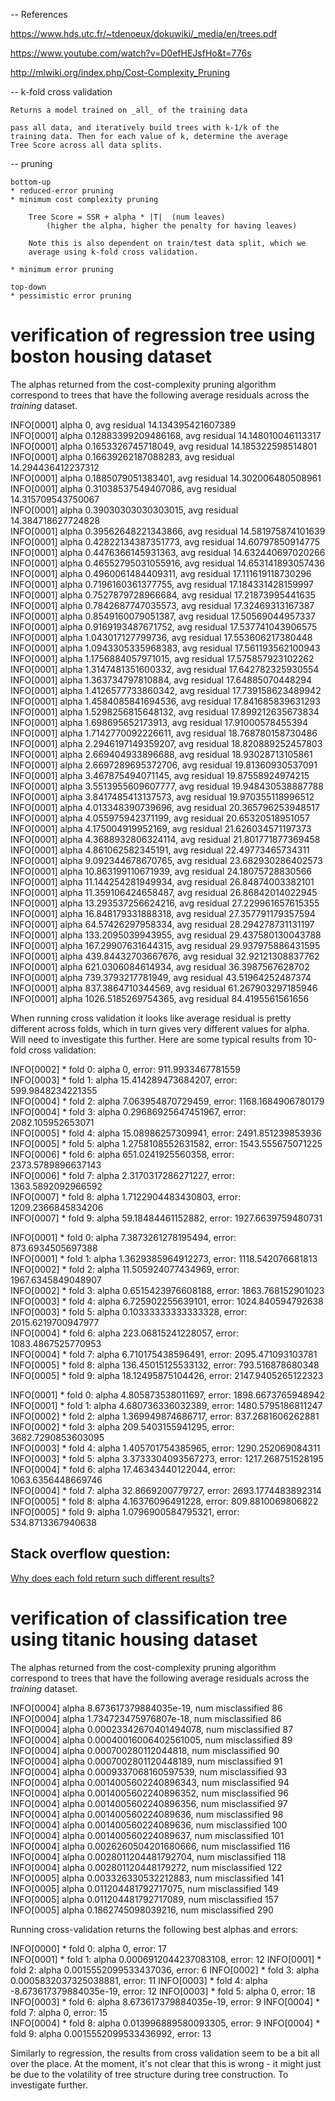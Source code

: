 -- References

https://www.hds.utc.fr/~tdenoeux/dokuwiki/_media/en/trees.pdf

https://www.youtube.com/watch?v=D0efHEJsfHo&t=776s

http://mlwiki.org/index.php/Cost-Complexity_Pruning

-- k-fold cross validation

    Returns a model trained on _all_ of the training data

    pass all data, and iteratively build trees with k-1/k of the
    training data. Then for each value of k, determine the average
    Tree Score across all data splits.

-- pruning

    bottom-up
    * reduced-error pruning
    * minimum cost complexity pruning

        Tree Score = SSR + alpha * |T|  (num leaves)
            (higher the alpha, higher the penalty for having leaves)

        Note this is also dependent on train/test data split, which we
        average using k-fold cross validation.

    * minimum error pruning

    top-down
    * pessimistic error pruning

# verification of regression tree using boston housing dataset

The alphas returned from the cost-complexity pruning algorithm correspond to trees that have the following average residuals across the _training_ dataset.

INFO[0001] alpha 0, avg residual 14.134395421607389     
INFO[0001] alpha 0.12883399209486168, avg residual 14.148010046113317  
INFO[0001] alpha 0.1653326745718049, avg residual 14.185322598514801  
INFO[0001] alpha 0.16639262187088283, avg residual 14.294436412237312  
INFO[0001] alpha 0.1885079051383401, avg residual 14.302006480508961  
INFO[0001] alpha 0.31038537549407086, avg residual 14.315709543750067  
INFO[0001] alpha 0.39030303030303015, avg residual 14.384718627724828  
INFO[0001] alpha 0.39562648221343866, avg residual 14.581975874101639  
INFO[0001] alpha 0.42822134387351773, avg residual 14.60797850914775  
INFO[0001] alpha 0.4476366145931363, avg residual 14.632440697020266  
INFO[0001] alpha 0.46552795031055916, avg residual 14.653141893057436  
INFO[0001] alpha 0.4960061484409311, avg residual 17.111619118730296  
INFO[0001] alpha 0.7196160361377755, avg residual 17.184331428159997  
INFO[0001] alpha 0.7527879728966684, avg residual 17.21873995441635  
INFO[0001] alpha 0.7842687747035573, avg residual 17.32469313167387  
INFO[0001] alpha 0.8549160079051387, avg residual 17.50569044957337  
INFO[0001] alpha 0.9169193487671752, avg residual 17.537741043906575  
INFO[0001] alpha 1.043017127799736, avg residual 17.553606217380448  
INFO[0001] alpha 1.0943305335968383, avg residual 17.561193562100943  
INFO[0001] alpha 1.1756884057971015, avg residual 17.575857923102262  
INFO[0001] alpha 1.3147481351600332, avg residual 17.642782325930554  
INFO[0001] alpha 1.363734797810884, avg residual 17.64885070448294  
INFO[0001] alpha 1.4126577733860342, avg residual 17.739158623489942  
INFO[0001] alpha 1.4584085841694536, avg residual 17.841685839631293  
INFO[0001] alpha 1.5298256815648132, avg residual 17.899212635673834  
INFO[0001] alpha 1.698695652173913, avg residual 17.91000578455394  
INFO[0001] alpha 1.7142770092226611, avg residual 18.768780158730486  
INFO[0001] alpha 2.2946197149359207, avg residual 18.820889252457803  
INFO[0001] alpha 2.669404933896688, avg residual 18.93028713105861  
INFO[0001] alpha 2.6697289695372706, avg residual 19.81360930537091  
INFO[0001] alpha 3.467875494071145, avg residual 19.87558924974215  
INFO[0001] alpha 3.5513955609607777, avg residual 19.948430538887788  
INFO[0001] alpha 3.8417485413137573, avg residual 19.970355118996512  
INFO[0001] alpha 4.013348390739696, avg residual 20.365796253948517  
INFO[0001] alpha 4.055975942371199, avg residual 20.65320518951057  
INFO[0001] alpha 4.175004919952169, avg residual 21.626034571197373  
INFO[0001] alpha 4.3688932806324114, avg residual 21.801771877369458  
INFO[0001] alpha 4.861062582345191, avg residual 22.49773465734311  
INFO[0001] alpha 9.092344678670765, avg residual 23.682930286402573  
INFO[0001] alpha 10.863199110671939, avg residual 24.18075728830566  
INFO[0001] alpha 11.144254281949934, avg residual 26.84874003382101  
INFO[0001] alpha 11.359106424658487, avg residual 26.86842014022945  
INFO[0001] alpha 13.293537256624216, avg residual 27.229961657615355  
INFO[0001] alpha 16.848179331888318, avg residual 27.357791179357594  
INFO[0001] alpha 64.57426297958334, avg residual 28.294278731131197  
INFO[0001] alpha 133.2095039943955, avg residual 29.437580130043788  
INFO[0001] alpha 167.29907631644315, avg residual 29.937975886431595  
INFO[0001] alpha 439.84432703667676, avg residual 32.92121308837762  
INFO[0001] alpha 621.0306084614934, avg residual 36.3987567628702  
INFO[0001] alpha 739.3793217781949, avg residual 43.51964252487374  
INFO[0001] alpha 837.3864710344569, avg residual 61.267903297185946  
INFO[0001] alpha 1026.5185269754365, avg residual 84.4195561561656 

When running cross validation it looks like average residual is pretty different across folds, which in turn gives very different values for alpha. Will need to investigate this further. Here are some typical results from 10-fold cross validation:

INFO[0002] * fold 0: alpha 0, error: 911.9933467781559  
INFO[0003] * fold 1: alpha 15.414289473684207, error: 599.9848234221355  
INFO[0004] * fold 2: alpha 7.063954870729459, error: 1168.1684906780179  
INFO[0004] * fold 3: alpha 0.29686925647451967, error: 2082.105952653071  
INFO[0005] * fold 4: alpha 15.08986257309941, error: 2491.851239853936  
INFO[0005] * fold 5: alpha 1.2758108552631582, error: 1543.555675071225  
INFO[0006] * fold 6: alpha 651.0241925560358, error: 2373.5789896637143  
INFO[0006] * fold 7: alpha 2.3170317286271227, error: 1363.5892092966592  
INFO[0007] * fold 8: alpha 1.7122904483430803, error: 1209.2366845834206  
INFO[0007] * fold 9: alpha 59.18484461152882, error: 1927.6639759480731  

INFO[0001] * fold 0: alpha 7.3873261278195494, error: 873.6934505697388  
INFO[0001] * fold 1: alpha 1.3629385964912273, error: 1118.542076681813  
INFO[0002] * fold 2: alpha 11.505924077434969, error: 1967.6345849048907  
INFO[0002] * fold 3: alpha 0.6515423976608188, error: 1863.768152901023  
INFO[0003] * fold 4: alpha 6.725902255639101, error: 1024.840594792638  
INFO[0003] * fold 5: alpha 0.10333333333333328, error: 2015.6219700947977  
INFO[0004] * fold 6: alpha 223.06815241228057, error: 1083.4867525770953  
INFO[0004] * fold 7: alpha 6.710175438596491, error: 2095.471093103781  
INFO[0005] * fold 8: alpha 136.45015125533132, error: 793.516878680348  
INFO[0005] * fold 9: alpha 18.12495875104426, error: 2147.9405265122323  

INFO[0001] * fold 0: alpha 4.805873538011697, error: 1898.6673765948942  
INFO[0001] * fold 1: alpha 4.680736336032389, error: 1480.5795186811247  
INFO[0002] * fold 2: alpha 1.369949874686717, error: 837.2681606262881  
INFO[0002] * fold 3: alpha 209.5403155941295, error: 3682.7290853603095  
INFO[0003] * fold 4: alpha 1.405701754385965, error: 1290.252069084311  
INFO[0003] * fold 5: alpha 3.3733304093567273, error: 1217.268751528195  
INFO[0004] * fold 6: alpha 17.46343440122044, error: 1063.6356448669746  
INFO[0004] * fold 7: alpha 32.8669200779727, error: 2693.1774483892314  
INFO[0005] * fold 8: alpha 4.16376096491228, error: 809.8810069806822  
INFO[0005] * fold 9: alpha 1.0796900584795321, error: 534.8713367940638  

## Stack overflow question:

[Why does each fold return such different results?](https://datascience.stackexchange.com/questions/109070/regression-tree-cross-validation-confusing-results)

# verification of classification tree using titanic housing dataset

The alphas returned from the cost-complexity pruning algorithm correspond to trees that have the following average residuals across the _training_ dataset.

INFO[0004] alpha 8.673617379884035e-19, num misclassified 86 
INFO[0004] alpha 1.734723475976807e-18, num misclassified 86 
INFO[0004] alpha 0.00023342670401494078, num misclassified 87 
INFO[0004] alpha 0.00040016006402561005, num misclassified 89 
INFO[0004] alpha 0.000700280112044818, num misclassified 90 
INFO[0004] alpha 0.0007002801120448189, num misclassified 91 
INFO[0004] alpha 0.0009337068160597539, num misclassified 93 
INFO[0004] alpha 0.0014005602240896343, num misclassified 94 
INFO[0004] alpha 0.0014005602240896352, num misclassified 96 
INFO[0004] alpha 0.0014005602240896356, num misclassified 97 
INFO[0004] alpha 0.001400560224089636, num misclassified 98 
INFO[0004] alpha 0.001400560224089636, num misclassified 100 
INFO[0004] alpha 0.001400560224089637, num misclassified 101 
INFO[0004] alpha 0.0026260504201680666, num misclassified 116 
INFO[0004] alpha 0.0028011204481792704, num misclassified 118 
INFO[0004] alpha 0.002801120448179272, num misclassified 122 
INFO[0005] alpha 0.003326330532212883, num misclassified 141 
INFO[0005] alpha 0.011204481792717075, num misclassified 149 
INFO[0005] alpha 0.011204481792717089, num misclassified 157 
INFO[0005] alpha 0.1862745098039216, num misclassified 290

Running cross-validation returns the following best alphas and errors:

INFO[0000] * fold 0: alpha 0, error: 17                 
INFO[0001] * fold 1: alpha 0.0006912044237083108, error: 12 
INFO[0001] * fold 2: alpha 0.0015552099533437036, error: 6 
INFO[0002] * fold 3: alpha 0.0005832037325038881, error: 11 
INFO[0003] * fold 4: alpha -8.673617379884035e-19, error: 12 
INFO[0003] * fold 5: alpha 0, error: 18                 
INFO[0003] * fold 6: alpha 8.673617379884035e-19, error: 9 
INFO[0004] * fold 7: alpha 0, error: 15                 
INFO[0004] * fold 8: alpha 0.013996889580093305, error: 9 
INFO[0004] * fold 9: alpha 0.0015552099533436992, error: 13

Similarly to regression, the results from cross validation seem to be a bit all over the place. At the moment, it's not clear that this is wrong - it might just be due to the volatility of tree structure during tree construction. To investigate further.